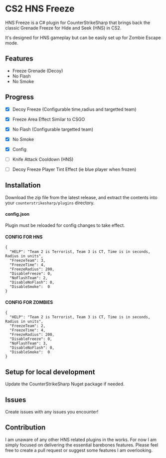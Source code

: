 # CS2 HNS Freeze

HNS Freeze is a C# plugin for CounterStrikeSharp that brings back the classic Grenade Freeze for Hide and Seek (HNS) in CS2.

It's designed for HNS gameplay but can be easily set up for Zombie Escape mode.

## Features
- Freeze Grenade (Decoy)
- No Flash
- No Smoke


## Progress
- [x] Decoy Freeze (Configurable time,radius and targetted team)
- [X] Freeze Area Effect Similar to CSGO
- [x] No Flash (Configurable targetted team)
- [x] No Smoke
- [x] Config 
- [ ] Knife Attack Cooldown (HNS)
- [ ] Decoy Freeze Player Tint Effect (ie blue player when frozen)



## Installation
Download the zip file from the latest release, and extract the contents into your `counterstrikesharp/plugins` directory.

#### config.json
Plugin must be reloaded for config changes to take effect.

#### CONFIG FOR HNS
```
{
  "HELP": "Team 2 is Terrorist, Team 3 is CT, Time is in seconds, Radius in units",
  "FreezeTeam": 3,
  "FreezeTime": 4,
  "FreezeRadius": 200,
  "DisableFreeze": 0,
  "NoFlashTeam": 2,
  "DisableNoFlash": 0,
  "DisableSmoke":  0
}
```

#### CONFIG FOR ZOMBIES
```
{
  "HELP": "Team 2 is Terrorist, Team 3 is CT, Time is in seconds, Radius in units",
  "FreezeTeam": 2,
  "FreezeTime": 4,
  "FreezeRadius": 200,
  "DisableFreeze": 0,
  "NoFlashTeam": 3,
  "DisableNoFlash": 0,
  "DisableSmoke":  0
}
```


## Setup for local development
Update the CounterStrikeSharp Nuget package if needed. 

## Issues 
Create issues with any issues you encounter!

## Contribution
I am unaware of any other HNS related plugins in the works. For now I am simply focused on delivering the essential barebones features. Please feel free to create a pull request or suggest some features I am overlooking. 
